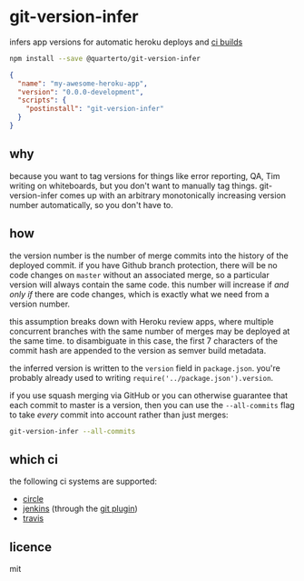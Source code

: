 # git-version-infer

infers app versions for automatic heroku deploys and [ci builds](#which-ci)

```sh
npm install --save @quarterto/git-version-infer
```

```json
{
  "name": "my-awesome-heroku-app",
  "version": "0.0.0-development",
  "scripts": {
    "postinstall": "git-version-infer"
  }
}
```

## why

because you want to tag versions for things like error reporting, QA, Tim writing on whiteboards, but you don't want to manually tag things. git-version-infer comes up with an arbitrary monotonically increasing version number automatically, so you don't have to.

## how

the version number is the number of merge commits into the history of the deployed commit. if you have Github branch protection, there will be no code changes on `master` without an associated merge, so a particular version will always contain the same code. this number will increase if *and only if* there are code changes, which is exactly what we need from a version number.

this assumption breaks down with Heroku review apps, where multiple concurrent branches with the same number of merges may be deployed at the same time. to disambiguate in this case, the first 7 characters of the commit hash are appended to the version as semver build metadata.

the inferred version is written to the `version` field in `package.json`. you're probably already used to writing `require('../package.json').version`.

if you use squash merging via GitHub or you can otherwise guarantee that each commit to master is a version, then you can use the `--all-commits` flag to take *every* commit into account rather than just merges:

```sh
git-version-infer --all-commits
```

## which ci

the following ci systems are supported:

  - [circle](https://circleci.com/)
  - [jenkins](https://jenkins.io/) (through the [git plugin](https://wiki.jenkins.io/display/JENKINS/Git+Plugin))
  - [travis](https://travis-ci.org/)

## licence

mit
